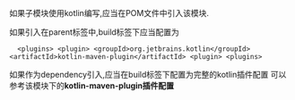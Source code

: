 如果子模块使用kotlin编写,应当在POM文件中引入该模块.

如果引入在parent标签中,build标签下应当配置为

`  
<plugins>
    <plugin>
            <groupId>org.jetbrains.kotlin</groupId>
            <artifactId>kotlin-maven-plugin</artifactId>
    <plugin>
<plugins>
`

如果作为dependency引入,应当在build标签下配置为完整的kotlin插件配置
可以参考该模块下的**kotlin-maven-plugin插件配置**
